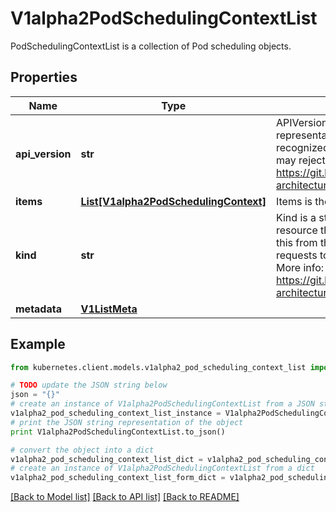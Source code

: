 # V1alpha2PodSchedulingContextList

PodSchedulingContextList is a collection of Pod scheduling objects.

## Properties
Name | Type | Description | Notes
------------ | ------------- | ------------- | -------------
**api_version** | **str** | APIVersion defines the versioned schema of this representation of an object. Servers should convert recognized schemas to the latest internal value, and may reject unrecognized values. More info: https://git.k8s.io/community/contributors/devel/sig-architecture/api-conventions.md#resources | [optional] 
**items** | [**List[V1alpha2PodSchedulingContext]**](V1alpha2PodSchedulingContext.md) | Items is the list of PodSchedulingContext objects. | 
**kind** | **str** | Kind is a string value representing the REST resource this object represents. Servers may infer this from the endpoint the kubernetes.client submits requests to. Cannot be updated. In CamelCase. More info: https://git.k8s.io/community/contributors/devel/sig-architecture/api-conventions.md#types-kinds | [optional] 
**metadata** | [**V1ListMeta**](V1ListMeta.md) |  | [optional] 

## Example

```python
from kubernetes.client.models.v1alpha2_pod_scheduling_context_list import V1alpha2PodSchedulingContextList

# TODO update the JSON string below
json = "{}"
# create an instance of V1alpha2PodSchedulingContextList from a JSON string
v1alpha2_pod_scheduling_context_list_instance = V1alpha2PodSchedulingContextList.from_json(json)
# print the JSON string representation of the object
print V1alpha2PodSchedulingContextList.to_json()

# convert the object into a dict
v1alpha2_pod_scheduling_context_list_dict = v1alpha2_pod_scheduling_context_list_instance.to_dict()
# create an instance of V1alpha2PodSchedulingContextList from a dict
v1alpha2_pod_scheduling_context_list_form_dict = v1alpha2_pod_scheduling_context_list.from_dict(v1alpha2_pod_scheduling_context_list_dict)
```
[[Back to Model list]](../README.md#documentation-for-models) [[Back to API list]](../README.md#documentation-for-api-endpoints) [[Back to README]](../README.md)


